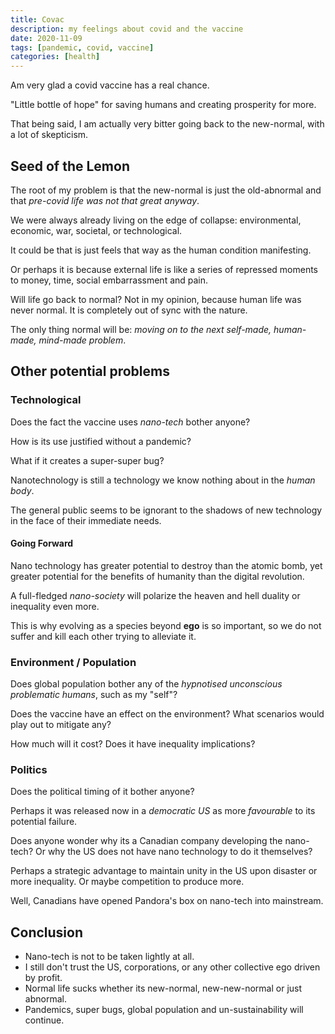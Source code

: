 ```yaml
---
title: Covac
description: my feelings about covid and the vaccine
date: 2020-11-09
tags: [pandemic, covid, vaccine]
categories: [health]
---
```


Am very glad a covid vaccine has a real chance.

"Little bottle of hope" for saving humans and creating prosperity for more.

That being said, I am actually very bitter going back to the new-normal, with a lot of skepticism.

## Seed of the Lemon

The root of my problem is that the new-normal is just the old-abnormal and that *pre-covid life was not that great anyway*.

We were always already living on the edge of collapse: environmental, economic, war, societal, or technological.

It could be that is just feels that way as the human condition manifesting.  

Or perhaps it is because external life is like a series of repressed moments to money, time, social embarrassment and pain.  

Will life go back to normal?  Not in my opinion, because human life was never normal.  It is completely out of sync with the nature.

The only thing normal will be: *moving on to the next self-made, human-made, mind-made problem*.

## Other potential problems

### Technological 

Does the fact the vaccine uses *nano-tech* bother anyone?  

How is its use justified without a pandemic?

What if it creates a super-super bug?

Nanotechnology is still a technology we know nothing about in the *human body*.  

The general public seems to be ignorant to the shadows of new technology in the face of their immediate needs.

#### Going Forward

Nano technology has greater potential to destroy than the atomic bomb, yet greater potential for the benefits of humanity than the digital revolution.

A full-fledged *nano-society* will polarize the heaven and hell duality or inequality even more.

This is why evolving as a species beyond **ego** is so important, so we do not suffer and kill each other trying to alleviate it.

### Environment / Population

Does global population bother any of the *hypnotised unconscious problematic humans*, such as my "self"?

Does the vaccine have an effect on the environment?  What scenarios would play out to mitigate any?

How much will it cost?  Does it have inequality implications?

### Politics

Does the political timing of it bother anyone?

Perhaps it was released now in a *democratic US* as more *favourable* to its potential failure.

Does anyone wonder why its a Canadian company developing the nano-tech?  Or why the US does not have nano technology to do it themselves? 

Perhaps a strategic advantage to maintain unity in the US upon disaster or more inequality.  Or maybe competition to produce more.

Well, Canadians have opened Pandora's box on nano-tech into mainstream.

## Conclusion

- Nano-tech is not to be taken lightly at all.
- I still don't trust the US, corporations, or any other collective ego driven by profit.
- Normal life sucks whether its new-normal, new-new-normal or just abnormal.
- Pandemics, super bugs, global population and un-sustainability will continue.
 